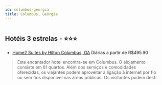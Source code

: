 ```yaml
---
id: columbus-georgia
title: Columbus, Geórgia
---
```


<center><img src="http://photos.hotelbeds.com/giata/18/189663/189663a_hb_a_005.jpg" alt="" /></center>


## Hotéis 3 estrelas - ⭐️⭐️⭐️

-    [Home2 Suites by Hilton Columbus, GA](https://www.hurb.com/hoteis/columbus/home2-suites-by-hilton-columbus-ga-JNP-JP157674?cmp=18055) Diárias a partir de R$495.90
   > Este encantador hotel encontra-se em Columbus. O alojamento consiste em 81 quartos. Além dos serviços e comodidades oferecidas, os viajantes podem aproveitar a ligação à internet por fio ou sem fios disponível nas áreas públicas. Os visitantes podem desfr
